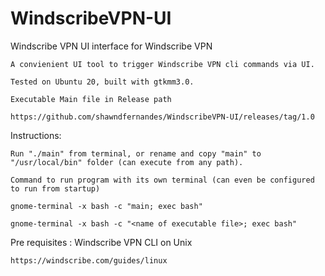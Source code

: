 # WindscribeVPN-UI
Windscribe VPN UI interface for Windscribe VPN

    A convienient UI tool to trigger Windscribe VPN cli commands via UI.

    Tested on Ubuntu 20, built with gtkmm3.0.
    
    Executable Main file in Release path
    
    https://github.com/shawndfernandes/WindscribeVPN-UI/releases/tag/1.0

Instructions:

    Run "./main" from terminal, or rename and copy "main" to "/usr/local/bin" folder (can execute from any path).
    
    Command to run program with its own terminal (can even be configured to run from startup)

    gnome-terminal -x bash -c "main; exec bash"

    gnome-terminal -x bash -c "<name of executable file>; exec bash"

Pre requisites : Windscribe VPN CLI on Unix

    https://windscribe.com/guides/linux
